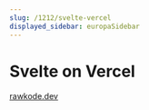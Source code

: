```yaml
---
slug: /1212/svelte-vercel
displayed_sidebar: europaSidebar
---
```


# Svelte on Vercel

[rawkode.dev](https://rawkode.dev)
